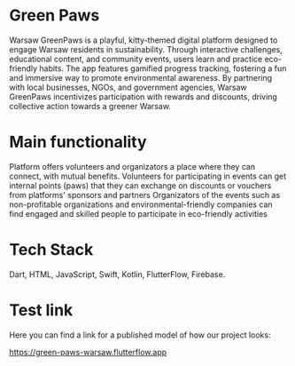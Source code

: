 # Green Paws

Warsaw GreenPaws is a playful, kitty-themed digital platform designed to engage Warsaw residents in sustainability. Through interactive challenges, educational content, and community events, users learn and practice eco-friendly habits. The app features gamified progress tracking, fostering a fun and immersive way to promote environmental awareness. By partnering with local businesses, NGOs, and government agencies, Warsaw GreenPaws incentivizes participation with rewards and discounts, driving collective action towards a greener Warsaw.

# Main functionality

Platform offers volunteers and organizators a place where they can connect, with mutual benefits. Volunteers for participating in events can get internal points (paws) that they can exchange on discounts or vouchers from platforms' sponsors and partners
Organizators of the events such as non-profitable organizations and environmental-friendly companies can find engaged and skilled people to participate in eco-friendly activities

# Tech Stack

Dart, HTML, JavaScript, Swift, Kotlin, FlutterFlow, Firebase.

# Test link

Here you can find a link for a published model of how our project looks:

https://green-paws-warsaw.flutterflow.app

